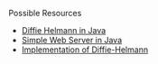 Possible Resources
- [Diffie Helmann in Java](https://www.geeksforgeeks.org/java-implementation-of-deffi-hellman-algorithm-between-client-and-server/)
- [Simple Web Server in Java](https://ssaurel.medium.com/create-a-simple-http-web-server-in-java-3fc12b29d5fd)
- [Implementation of Diffie-Helmann](https://www.geeksforgeeks.org/implementation-diffie-hellman-algorithm/)
